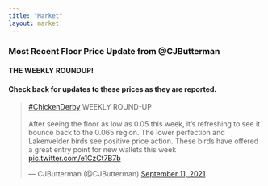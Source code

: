 ```yaml
---
title: "Market"
layout: market
---
```


### Most Recent Floor Price Update from @CJButterman

#### THE WEEKLY ROUNDUP!
#### Check back for updates to these prices as they are reported.


<blockquote class="twitter-tweet"><p lang="en" dir="ltr"><a href="https://twitter.com/hashtag/ChickenDerby?src=hash&amp;ref_src=twsrc%5Etfw">#ChickenDerby</a> WEEKLY ROUND-UP<br><br>After seeing the floor as low as 0.05 this week, it’s refreshing to see it bounce back to the 0.065 region. The lower perfection and Lakenvelder birds see positive price action. These birds have offered a great entry point for new wallets this week <a href="https://t.co/e1CzCt7B7b">pic.twitter.com/e1CzCt7B7b</a></p>&mdash; CJButterman (@CJButterman) <a href="https://twitter.com/CJButterman/status/1436689291447451650?ref_src=twsrc%5Etfw">September 11, 2021</a></blockquote> <script async src="https://platform.twitter.com/widgets.js" charset="utf-8"></script>
